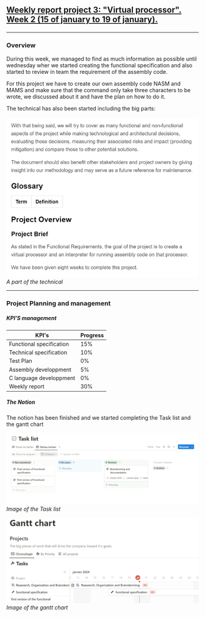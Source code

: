 <h2><u><strong>Weekly report project 3: "Virtual processor". Week 2 (15 of january to 19 of january).</strong></u>

--------------------------------------------

<h3>Overview</h3>
During this week, we managed to find as much information as possible until wednesday wher we started creating the functional specification and also started to review in team the requirement of the assembly code.

For this project we have to create our own assembly code NASM and MAMS and make sure that the command only take three characters to be wrote, we discussed about it and have the plan on how to do it.

The technical has also been started including the big parts:
<br>
<br>
![image](/documents/management/image/technical1.png)
*A part of the technical*


--------------------------------------------------------
<h3>Project Planning and management</h3>

<h5>KPI'S management </h5>

| KPI's   | Progress |
| -------- | ------- |
| Functional specification  | 15%   |
| Technical specification | 10%   |
| Test Plan| 0%   |
| Assembly developpment | 5%   |
| C language developpment | 0%  |
| Weekly report  | 30%   |

<h5>The Notion</h5>
The notion has been finished and we started completing the Task list and the gantt chart

![Alt text](/documents/management/image/Notionweek2.png)
*Image of the Task list*

![Alt text](/documents/management/image/Notionweek2(2).png)
*Image of the gantt chart*


